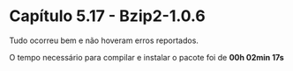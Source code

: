 # Capítulo 5.17 - Bzip2-1.0.6

Tudo ocorreu bem e não hoveram erros reportados.

O tempo necessário para compilar e instalar o pacote foi de **00h 02min 17s**

